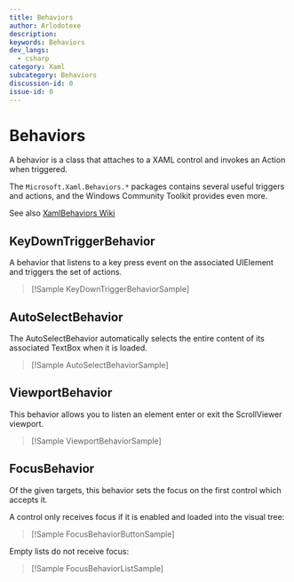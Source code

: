 ```yaml
---
title: Behaviors
author: Arlodotexe
description: 
keywords: Behaviors
dev_langs:
  - csharp
category: Xaml
subcategory: Behaviors
discussion-id: 0
issue-id: 0
---
```


# Behaviors

A behavior is a class that attaches to a XAML control and invokes an Action when triggered. 

The `Microsoft.Xaml.Behaviors.*` packages contains several useful triggers and actions, and the Windows Community Toolkit provides even more.

See also [XamlBehaviors Wiki](https://github.com/Microsoft/XamlBehaviors/wiki)

## KeyDownTriggerBehavior

A behavior that listens to a key press event on the associated UIElement and triggers the set of actions.

> [!Sample KeyDownTriggerBehaviorSample]

## AutoSelectBehavior

The AutoSelectBehavior automatically selects the entire content of its associated TextBox when it is loaded.

> [!Sample AutoSelectBehaviorSample]

## ViewportBehavior
This behavior allows you to listen an element enter or exit the ScrollViewer viewport.

> [!Sample ViewportBehaviorSample]

## FocusBehavior

Of the given targets, this behavior sets the focus on the first control which accepts it.

A control only receives focus if it is enabled and loaded into the visual tree:
> [!Sample FocusBehaviorButtonSample]

Empty lists do not receive focus:
> [!Sample FocusBehaviorListSample]
